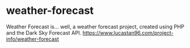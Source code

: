 # weather-forecast
Weather Forecast is... well, a weather forecast project, created using PHP and the Dark Sky Forecast API.
https://www.lucastan96.com/project-info/weather-forecast